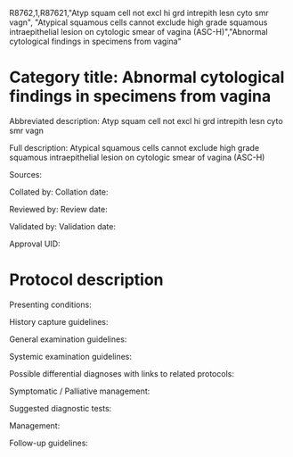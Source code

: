 R8762,1,R87621,"Atyp squam cell not excl hi grd intrepith lesn cyto smr vagn", "Atypical squamous cells cannot exclude high grade squamous intraepithelial lesion on cytologic smear of vagina (ASC-H)","Abnormal cytological findings in specimens from vagina"
# Category title: Abnormal cytological findings in specimens from vagina

Abbreviated description: Atyp squam cell not excl hi grd intrepith lesn cyto smr vagn

Full description: Atypical squamous cells cannot exclude high grade squamous intraepithelial lesion on cytologic smear of vagina (ASC-H)

Sources:

Collated by:
Collation date:

Reviewed by:
Review date:

Validated by:
Validation date:

Approval UID:

# Protocol description

Presenting conditions:

History capture guidelines:

General examination guidelines:

Systemic examination guidelines:

Possible differential diagnoses with links to related protocols:

Symptomatic / Palliative management:

Suggested diagnostic tests:

Management:

Follow-up guidelines:
